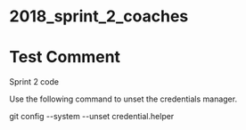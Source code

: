 # 2018_sprint_2_coaches
# Test Comment
Sprint 2 code

Use the following command to unset the credentials manager.

git config --system --unset credential.helper
